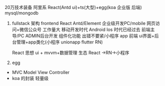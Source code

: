 20万技术装备
 阿里系
     React(Antd  ui)+ts(大型)+egg(koa 企业版 后端)   mysql/mongodb

1. fullstack 架构 
     frontend React Antd/Element  企业级开发PC/mobile 网页访问+微信公众号 工作量大 移动开发时代  Android Ios 时代已经过去 前端主导/PC ADMIN后台开发  组件化功能 出错不要紧/小程序  app
   前端  ui界面+后台管理+app类化(小程序  unionapp  flutter RN)

   React 思想 ui + mvvm+数据管理 生态  React ->RN->小程序 

2. egg

  - MVC Model View Controller
  - koa 的封装 轻量级
    


